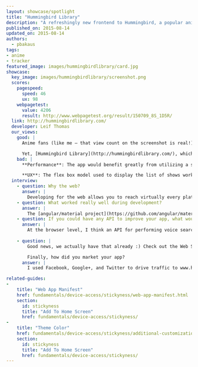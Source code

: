 ```yaml
---
layout: showcase/spotlight
title: "Hummingbird Library"
description: "A refreshingly new frontend to Hummingbird, a popular anime watch-tracker and discovery site."
published_on: 2015-08-14
updated_on: 2015-08-14
authors:
  - pbakaus
tags: 
- anime
- tracker
featured_image: images/hummingbirdlibrary/card.jpg
showcase:
  key_image: images/hummingbirdlibrary/screenshot.png
  scores:
    pagespeed:
      speed: 46
      ux: 98
    webpagetest:
      value: 4206
      result: http://www.webpagetest.org/result/150709_8S_1D5R/
  link: http://hummingbirdlibrary.com/
  developer: Leif Thomas
  our_views:
    good: |
      Anime fans (like me – that view count on the screenshot is real!) have long been obsessed with keeping track of what they watched. Popular sites in this space include AniDB and MyAnimeList, but [Hummingbird](http://hummingbird.me) is the by far best-looking of them all.

      Yet, [Hummingbird Library](http://hummingbirdlibrary.com/), which sits on top of the existing Hummingbird API, goes one step further, built from scratch with Angular and Material Design. [Theme color](/web/fundamentals/device-access/stickyness/additional-customizations.html) and [manifest](/web/fundamentals/device-access/stickyness/web-app-manifest.html) make it look super integrated and installable on the home screen, and the whole experience feels very snappy, focussing on the core functionality of the main site.
    bad: |
      **Performance**: The app would benefit greatly from utilizing a service worker to offline cache results and UI after initial page load, enabling gzip compression would dramatically improve load time and having a static, initial barebone layout in the HTML would improve perceived performance.

      **UX**: The flex box model used to display the list of shows works well with bigger screens but loses its appeal on smaller ones. A non centered, tighter version of the tiles would work much better on mobile devices.
  interview:
    - question: Why the web?
      answer: |
        Developing for the web allows you to reach virtually every platform with a single codebase, which is a huge advantage when you're the sole developer. And thanks to great features like [Add to Homescreen](/web/fundamentals/device-access/stickyness), it's easy to give users an experience that is nearly identical to what they would get in a native application.
    - question: What worked really well during development?
      answer: |
        The [angular/material project](https://github.com/angular/material) on GitHub worked perfectly. It gave me everything I needed to start a project with AngularJS and Material Design.
    - question: If you could have any API to improve your app, what would it be?
      answer: |
        At the browser level, I think an API for performing voice searches within my web app could really help it. Android has added a lot of voice commands lately and the ability to use that sort of input on the mobile web would make for a great experience.
        
    - question: |
        Good news, we actually have that already :) Check out the Web Speech API.

        Finally, how did you market your app?
      answer: |
        I used Facebook, Google+, and Twitter to drive traffic to www.hummingbirdlibrary.com, but my biggest traffic spike happened after posting a link to it on reddit. It's a great way to target an audience that may have a genuine interest in what you're developing.

related-guides:
-
    title: "Web App Manifest"
    href: fundamentals/device-access/stickyness/web-app-manifest.html
    section:
      id: stickyness
      title: "Add To Home Screen"
      href: fundamentals/device-access/stickyness/
-
    title: "Theme Color"
    href: fundamentals/device-access/stickyness/additional-customizations.html
    section:
      id: stickyness
      title: "Add To Home Screen"
      href: fundamentals/device-access/stickyness/
---
```

